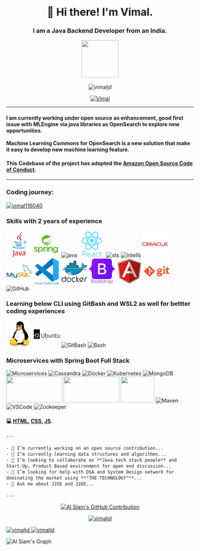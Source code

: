 <h1 align="center">👋 Hi there! I'm Vimal.</h1>
<h3 align="center">
  I am a Java Backend Developer from an India.
</h3>
<p align="center">
<img 
     width="100px" 
     height="100px" src="https://avatars.githubusercontent.com/u/91485321?s=96&v=4">
</p>

<p align="center"> <img src="https://komarev.com/ghpvc/?username=vimaljd&label=Profile%20views&color=0e75b6&style=flat" alt="vimaljd" /> </p>
<!--<p align="center"> <a href="https://github.com/ryo-ma/github-profile-trophy"><img src="https://github-profile-trophy.vercel.app/?username=vimaljd" alt="vimaljd" /></a> </p>-->
<p align="center"> <a href="https://twitter.com/vimalamratbhaip" target="blank"><img src="https://img.shields.io/twitter/follow/vimal@6040?logo=twitter&style=for-the-badge" alt="Vimal" /></a> </p>

---

<h4>
  I am currently working under open source as enhancement, good first issue with 
  MLEngine via java libraries as OpenSearch to explore new opportunities.<br><br>
  Machine Learning Commons for OpenSearch is a new solution that make it easy to develop new machine learning feature.
</h4>

#### This Codebase of the project has adopted the [Amazon Open Source Code of Conduct](https://github.com/opensearch-project/ml-commons/blob/main/CODE_OF_CONDUCT.md).
<hr>

<h3>Coding journey:</h3>
<a href="https://leetcode.com/vimal116040/" target="blank"><img align="center" src="https://raw.githubusercontent.com/rahuldkjain/github-profile-readme-generator/master/src/images/icons/Social/leet-code.svg" alt="vimal116040" height="30" width="40" /></a>
</p>

### Skills with 2 years of experience
<p align="left">
  <a href="https://www.java.com" target="_blank" rel="noreferrer"><img src="https://github.com/devicons/devicon/blob/master/icons/java/java-original-wordmark.svg" 
  alt="java" width="70" height="70"/></a>
  <img src="https://github.com/devicons/devicon/blob/master/icons/spring/spring-original-wordmark.svg" alt="java" width="70" height="70"/>
  <img src="https://user-images.githubusercontent.com/33158051/103466606-760a4000-4d14-11eb-9941-2f3d00371471.png" alt="java" width="70" height="40"/>
  <img src="https://github.com/devicons/devicon/blob/master/icons/react/react-original-wordmark.svg" alt="java" width="70" height="70"/>
  <img src="https://miro.medium.com/v2/resize:fit:828/format:webp/1*-HmwhEEm4eJ4uorbbcnlow.png" alt="sts" width="140" height="70"/>
  <img src="https://www.jetbrainsmerchandise.com/media/catalog/product/cache/9de2cbab405d38079f6e94f2fde72752/j/b/jbst-011_intellijidea.png" alt="intellij" width="80" height="70"/>
  <img src="https://github.com/devicons/devicon/blob/master/icons/oracle/oracle-original.svg" alt="java" width="70" height="70"/>
  <img src="https://github.com/devicons/devicon/blob/master/icons/mysql/mysql-original-wordmark.svg" width="70" height="70"/>
  <img src="https://github.com/devicons/devicon/blob/master/icons/vscode/vscode-original-wordmark.svg" width="70" height="70"/>
  <img src="https://github.com/devicons/devicon/blob/master/icons/docker/docker-original-wordmark.svg" width="70" height="70"/>
  <img src="https://github.com/devicons/devicon/blob/master/icons/bootstrap/bootstrap-original-wordmark.svg" width="70" height="70"/>
  <img src="https://github.com/devicons/devicon/blob/master/icons/angularjs/angularjs-original.svg" width="70" height="70"/>
  <img src="https://github.com/devicons/devicon/blob/master/icons/git/git-plain-wordmark.svg" width="70" height="70"/>
  <img src="https://miro.medium.com/v2/resize:fit:1400/format:webp/0*g8Qy7c_HEMGE9nha.jpg" alt="GitHub" width="140" height="70"/>
</p>
  
### Learning below CLI using GitBash and WSL2 as well for bettter coding experiences
<p align="left">
  <img src="https://github.com/devicons/devicon/blob/master/icons/linux/linux-original.svg" width="70" height="70"/>
  <img src="https://github.com/devicons/devicon/blob/master/icons/ubuntu/ubuntu-plain-wordmark.svg" width="70" height="70"/>
  <img src="https://miro.medium.com/v2/resize:fit:720/format:webp/1*cUHB3gNBT0uDGErHZiSbaw.jpeg" alt="GitBash" width="140" height="70"/>
  <img src="https://miro.medium.com/v2/resize:fit:1400/format:webp/1*U6l8-jpVSwjbFPadVJVpjQ.png" alt="Bash" width="90" height="70"/>
  
</p>

### Microservices with Spring Boot Full Stack

<p>
  <img src="https://miro.medium.com/v2/resize:fit:828/format:webp/0*5t8MYXpyEXclubeT.jpg" alt="Microservices" width="80" height="70"/>
  <img src="https://miro.medium.com/v2/resize:fit:828/format:webp/1*b0PBVfcSG82_f6mmBpn-Tw.png" alt="Cassandra" width="140" height="70"/>
  <img src="https://miro.medium.com/v2/resize:fit:1100/format:webp/1*9Q5avdoWUDt6gvy67oHv5w.jpeg" alt="Docker" width="120" height="70"/>
  <img src="https://miro.medium.com/v2/resize:fit:828/0*72SDVK26JHpLT2kn" alt="Kubernetes" width="120" height="70"/>
  <img src="https://miro.medium.com/v2/resize:fit:640/format:webp/1*doAg1_fMQKWFoub-6gwUiQ.png" alt="MongoDB" width="70" height="70"/>
  <img src="https://miro.medium.com/v2/resize:fit:828/format:webp/1*hq6yHjPilSm7wSlGVMr0vw.png" width="150" height="70"/>
  <img src="https://miro.medium.com/v2/resize:fit:828/format:webp/1*v5EaTY6Vy1HX_FnAxbQJ2A.jpeg" width="150" height="70"/>
  <img src="https://miro.medium.com/v2/resize:fit:1324/format:webp/1*s1Cho4SgMxrN7rRaIBCYng.jpeg" width="90" height="70"/>
  <img src="https://miro.medium.com/v2/resize:fit:828/format:webp/1*T81YZjqBfVDH0sOcKnk_rw.png" alt="Maven" width="150" height="70"/>
  <img src="https://miro.medium.com/v2/resize:fit:828/format:webp/1*qI4LQe_7_0ZjT3itpBhfTw.png" alt="VSCode" width="150" height="70"/>
  <img src="https://miro.medium.com/v2/resize:fit:720/format:webp/1*7r2Y4vGn9V0DHlZ8rQYHng.png" alt="Zookeeper" width="170" height="70"/>
  
</p>

#### 💻 [HTML](https://www.w3schools.com/html/), [CSS](https://www.w3schools.com/css/), [JS](https://www.w3schools.com/js/).

```
---
  
- 🔭 I’m currently working on an open source contribution...
- 🌱 I’m currently learning data structures and algorithms...
- 👯 I’m looking to collaborate on **Java tech stack people** and Start-Up, Product Based environment for open end discussion...
- 🤔 I’m looking for help with DSA and System Design network for dominating the market using **"THE TECHNOLOGY"**...
- 💬 Ask me about J2SE and J2EE...

---
```

<p align="center">
  <a href="https://github.com/vimalJD">
    <img src="https://github-profile-summary-cards.vercel.app/api/cards/profile-details?username=vimalJD&theme=radical" alt="Al Siam's GitHub Contribution"/>
  </a>
</p>
<p align="center">
  <a href="https://github.com/vimaljd">
    <img  src="https://github-readme-stats.vercel.app/api/top-langs?username=vimaljd&show_icons=true&locale=en&layout=compact" alt="vimaljd" />
  </a>
</p>

<!--
<p align="center">
  <a href="https://twitter.com/vimalamratbhaip">Twitter</a>
</p>-->
<a href="https://github.com/vimaljd"><img  src="https://github-readme-stats.vercel.app/api?username=vimaljd&show_icons=true&locale=en" alt="vimaljd" height="192px" width="49.5%"/>
<a href="https://github.com/vimaljd"><img  src="https://github-readme-streak-stats.herokuapp.com/?user=vimaljd&" alt="vimaljd" height="192px" width="49.5%"/>
</a>

![Al Siam's Graph](https://github-readme-activity-graph.vercel.app/graph?username=vimaljd&custom_title=Vimal%20Java%20Developer%20GitHub%20Activity%20Graph&bg_color=0D1117&color=7F3FBF&line=7F3FBF&point=7F3FBF&area_color=FFFFFF&title_color=FFFFFF&area=true)
<!-- ![Anurag's GitHub stats](https://github-readme-stats.vercel.app/api?username=vimaljd&show_icons=true)-->

<!-- ![Anurag's GitHub stats](https://github-readme-stats.vercel.app/api?username=vimaljd&show_icons=true&theme=radical) -->

<!-- ![Anurag's GitHub stats](https://github-readme-stats.vercel.app/api?username=vimaljd&show_icons=true&theme=transparent) -->
